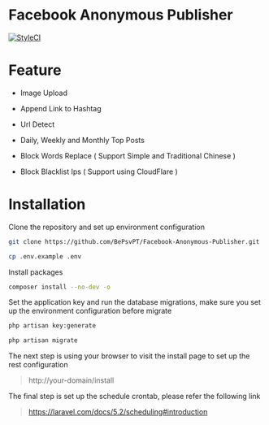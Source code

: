 # Facebook Anonymous Publisher

[![StyleCI](https://styleci.io/repos/59216090/shield?style=flat)](https://styleci.io/repos/59216090)

# Feature

- Image Upload

- Append Link to Hashtag

- Url Detect

- Daily, Weekly and Monthly Top Posts

- Block Words Replace ( Support Simple and Traditional Chinese )

- Block Blacklist Ips ( Support using CloudFlare )

# Installation

Clone the repository and set up environment configuration

```sh
git clone https://github.com/BePsvPT/Facebook-Anonymous-Publisher.git

cp .env.example .env
```

Install packages

```sh
composer install --no-dev -o
```

Set the application key and run the database migrations, make sure you set up the environment configuration before migrate

```sh
php artisan key:generate

php artisan migrate
```

The next step is using your browser to visit the install page to set up the rest configuration

> http://your-domain/install

The final step is set up the schedule crontab, please refer the following link

> https://laravel.com/docs/5.2/scheduling#introduction
